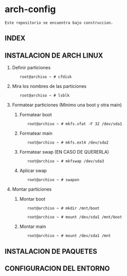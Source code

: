 # arch-config

```Este repositorio se encuentra bajo construccion.```

## INDEX

## INSTALACION DE ARCH LINUX
<ol>
<li>Definir particiones</li>
<ol>

```root@archiso ~ # cfdisk```
</ol>
<li>Mira los nombres de las particiones</li>
<ol>

```root@archiso ~ # lsblk```
</ol>
<li>Formatear particiones (Minimo una boot y otra main)</li>
<ol>
<li>Formatear boot</li>
<ol>

```root@archiso ~ # mkfs.vfat -F 32 /dev/sda1```
</ol>
<li>Formatear main</li>
<ol>

```root@archiso ~ # mkfs.ext4 /dev/sda2```
</ol>
<li>Formatear swap (EN CASO DE QUERERLA)</li>
<ol>

```root@archiso ~ # mkfswap /dev/sda3```
</ol>
<li>Aplicar swap</li>
<ol>

```root@archiso ~ # swapon```
</ol>
</ol>
<li> Montar particiones</li>
<ol>
<li> Montar boot</li>
<ol>

```root@archiso ~ # mkdir /mnt/boot```
</ol>
<ol>

```root@archiso ~ # mount /dev/sda1 /mnt/boot```
</ol>
<li> Montar main</li>
<ol>

```root@archiso ~ # mount /dev/sda1 /mnt```
</ol>
</ol>
</ol>


## INSTALACION DE PAQUETES

## CONFIGURACION DEL ENTORNO
